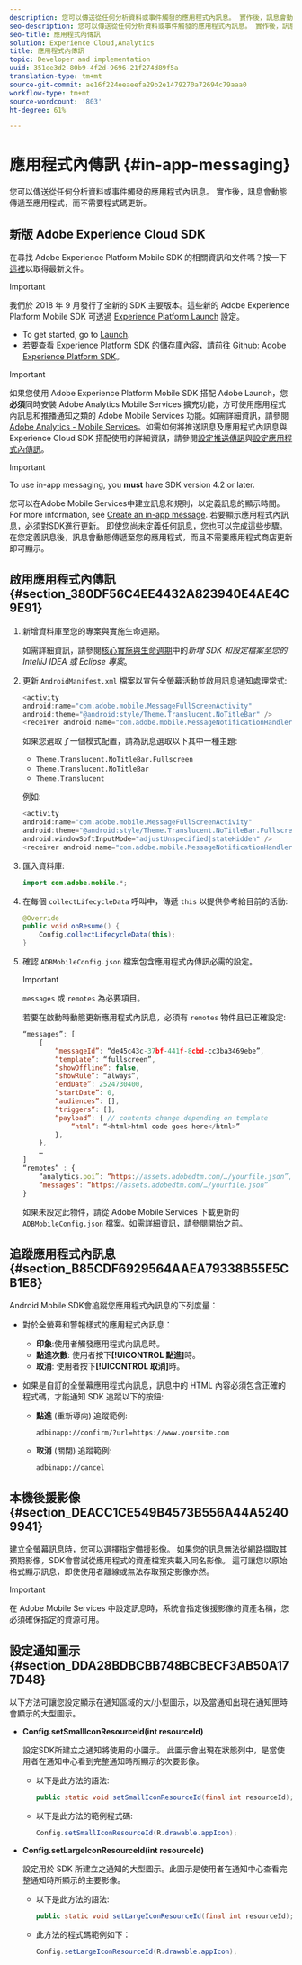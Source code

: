 ```yaml
---
description: 您可以傳送從任何分析資料或事件觸發的應用程式內訊息。 實作後，訊息會動態傳遞至應用程式，而不需要程式碼更新。
seo-description: 您可以傳送從任何分析資料或事件觸發的應用程式內訊息。 實作後，訊息會動態傳遞至應用程式，而不需要程式碼更新。
seo-title: 應用程式內傳訊
solution: Experience Cloud,Analytics
title: 應用程式內傳訊
topic: Developer and implementation
uuid: 351ee3d2-80b9-4f2d-9696-21f274d89f5a
translation-type: tm+mt
source-git-commit: ae16f224eeaeefa29b2e1479270a72694c79aaa0
workflow-type: tm+mt
source-wordcount: '803'
ht-degree: 61%

---
```



# 應用程式內傳訊 {#in-app-messaging}

您可以傳送從任何分析資料或事件觸發的應用程式內訊息。 實作後，訊息會動態傳遞至應用程式，而不需要程式碼更新。

## 新版 Adobe Experience Cloud SDK

在尋找 Adobe Experience Platform Mobile SDK 的相關資訊和文件嗎？按一下[這裡](https://aep-sdks.gitbook.io/docs/)以取得最新文件。

>[!IMPORTANT]
>
>我們於 2018 年 9 月發行了全新的 SDK 主要版本。這些新的 Adobe Experience Platform Mobile SDK 可透過 [Experience Platform Launch](https://www.adobe.com/tw/experience-platform/launch.html) 設定。

* To get started, go to [Launch](https://launch.adobe.com/).
* 若要查看 Experience Platform SDK 的儲存庫內容，請前往 [Github: Adobe Experience Platform SDK](https://github.com/Adobe-Marketing-Cloud/acp-sdks)。

>[!IMPORTANT]
>
> 如果您使用 Adobe Experience Platform Mobile SDK 搭配 Adobe Launch，您&#x200B;**必須**&#x200B;同時安裝 Adobe Analytics Mobile Services 擴充功能，方可使用應用程式內訊息和推播通知之類的 Adobe Mobile Services 功能。如需詳細資訊，請參閱 [Adobe Analytics - Mobile Services](https://aep-sdks.gitbook.io/docs/using-mobile-extensions/adobe-analytics-mobile-services)。如需如何將推送訊息及應用程式內訊息與 Experience Cloud SDK 搭配使用的詳細資訊，請參閱[設定推送傳訊](https://aep-sdks.gitbook.io/docs/using-mobile-extensions/adobe-analytics-mobile-services#set-up-push-messaging)與[設定應用程式內傳訊](https://aep-sdks.gitbook.io/docs/using-mobile-extensions/adobe-analytics-mobile-services#set-up-in-app-messaging)。

>[!IMPORTANT]
>
>To use in-app messaging, you **must** have SDK version 4.2 or later.

您可以在Adobe Mobile Services中建立訊息和規則，以定義訊息的顯示時間。 For more information, see [Create an in-app message](/help/using/in-app-messaging/t-in-app-message/t-in-app-message.md). 若要顯示應用程式內訊息，必須對SDK進行更新。 即使您尚未定義任何訊息，您也可以完成這些步驟。 在您定義訊息後，訊息會動態傳遞至您的應用程式，而且不需要應用程式商店更新即可顯示。

## 啟用應用程式內傳訊 {#section_380DF56C4EE4432A823940E4AE4C9E91}

1. 新增資料庫至您的專案與實施生命週期。

   如需詳細資訊，請參閱[核心實施與生命週期](/help/android/getting-started/dev-qs.md)中的&#x200B;*新增 SDK 和設定檔案至您的 IntelliJ IDEA 或 Eclipse 專案*。

1. 更新 `AndroidManifest.xml` 檔案以宣告全螢幕活動並啟用訊息通知處理常式:

   ```java
   <activity  
   android:name="com.adobe.mobile.MessageFullScreenActivity"  
   android:theme="@android:style/Theme.Translucent.NoTitleBar" /> 
   <receiver android:name="com.adobe.mobile.MessageNotificationHandler" />
   ```

   如果您選取了一個模式配置，請為訊息選取以下其中一種主題:

   * `Theme.Translucent.NoTitleBar.Fullscreen`
   * `Theme.Translucent.NoTitleBar`
   * `Theme.Translucent`

   例如:

   ```java
   <activity 
   android:name="com.adobe.mobile.MessageFullScreenActivity" 
   android:theme="@android:style/Theme.Translucent.NoTitleBar.Fullscreen" 
   android:windowSoftInputMode="adjustUnspecified|stateHidden" /> 
   <receiver android:name="com.adobe.mobile.MessageNotificationHandler" />
   ```

1. 匯入資料庫:

   ```java
   import com.adobe.mobile.*;
   ```

1. 在每個 `collectLifecycleData` 呼叫中，傳遞 `this` 以提供參考給目前的活動:

   ```java
   @Override 
   public void onResume() { 
       Config.collectLifecycleData(this); 
   }
   ```

1. 確認 `ADBMobileConfig.json` 檔案包含應用程式內傳訊必需的設定。

   >[!IMPORTANT]
   >
   >`messages` 或 `remotes` 為必要項目。

   若要在啟動時動態更新應用程式內訊息，必須有 `remotes` 物件且已正確設定:

   ```js
   “messages”: [ 
       { 
           “messageId”: “de45c43c-37bf-441f-8cbd-cc3ba3469ebe”, 
           “template”: “fullscreen”, 
           “showOffline”: false, 
           “showRule”: “always”, 
           “endDate”: 2524730400, 
           “startDate”: 0, 
           “audiences”: [], 
           “triggers”: [], 
           “payload”: { // contents change depending on template 
               “html”: “<html>html code goes here</html>” 
           }, 
       }, 
       … 
   ] 
   “remotes” : { 
       “analytics.poi”: “https://assets.adobedtm.com/…/yourfile.json”, 
       “messages”: “https://assets.adobedtm.com/…/yourfile.json” 
   }
   ```

   如果未設定此物件，請從 Adobe Mobile Services 下載更新的 `ADBMobileConfig.json` 檔案。如需詳細資訊，請參閱[開始之前](/help/android/getting-started/requirements.md)。

## 追蹤應用程式內訊息 {#section_B85CDF6929564AAEA79338B55E5CB1E8}

Android Mobile SDK會追蹤您應用程式內訊息的下列度量：

* 對於全螢幕和警報樣式的應用程式內訊息：

   * **印象**:使用者觸發應用程式內訊息時。
   * **點進次數**: 使用者按下&#x200B;**[!UICONTROL 點進]**&#x200B;時。
   * **取消**: 使用者按下&#x200B;**[!UICONTROL 取消]**&#x200B;時。

* 如果是自訂的全螢幕應用程式內訊息，訊息中的 HTML 內容必須包含正確的程式碼，才能通知 SDK 追蹤以下的按鈕:

   * **點進** (重新導向) 追蹤範例:

      `adbinapp://confirm/?url=https://www.yoursite.com`
   * **取消** (關閉) 追蹤範例:

      `adbinapp://cancel`

## 本機後援影像 {#section_DEACC1CE549B4573B556A44A52409941}

建立全螢幕訊息時，您可以選擇指定備援影像。 如果您的訊息無法從網路擷取其預期影像，SDK會嘗試從應用程式的資產檔案夾載入同名影像。 這可讓您以原始格式顯示訊息，即使使用者離線或無法存取預定影像亦然。

>[!IMPORTANT]
>
>在 Adobe Mobile Services 中設定訊息時，系統會指定後援影像的資產名稱，您必須確保指定的資源可用。

## 設定通知圖示 {#section_DDA28BDBCBB748BCBECF3AB50A177D48}

以下方法可讓您設定顯示在通知區域的大/小型圖示，以及當通知出現在通知匣時會顯示的大型圖示。

* **Config.setSmallIconResourceId(int resourceId)**

   設定SDK所建立之通知將使用的小圖示。 此圖示會出現在狀態列中，是當使用者在通知中心看到完整通知時所顯示的次要影像。

   * 以下是此方法的語法:

      ```java
      public static void setSmallIconResourceId(final int resourceId); 
      ```

   * 以下是此方法的範例程式碼:

      ```java
      Config.setSmallIconResourceId(R.drawable.appIcon);
      ```

* **Config.setLargeIconResourceId(int resourceId)**

   設定用於 SDK 所建立之通知的大型圖示。此圖示是使用者在通知中心查看完整通知時所顯示的主要影像。

   * 以下是此方法的語法:

      ```java
      public static void setLargeIconResourceId(final int resourceId); 
      ```

   * 此方法的程式碼範例如下：

      ```java
      Config.setLargeIconResourceId(R.drawable.appIcon); 
      ```
